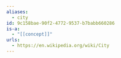 ```yaml
---
aliases:
  - city
id: 9c158bae-90f2-4772-9537-b7babb660286
is-a:
  - "[[concept]]"
urls:
  - https://en.wikipedia.org/wiki/City
---
```

